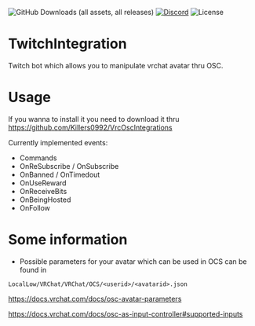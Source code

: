 ![GitHub Downloads (all assets, all releases)](https://img.shields.io/github/downloads/Killers0992/TwitchIntegration/total?label=Downloads&labelColor=2e343e&color=00FFFF&style=for-the-badge)
[![Discord](https://img.shields.io/discord/1216429195232673964?label=Discord&labelColor=2e343e&color=00FFFF&style=for-the-badge)](https://discord.gg/czQCAsDMHa)
![License](https://img.shields.io/github/license/Ileriayo/markdown-badges?style=for-the-badge&labelColor=2e343e&color=00FFFF&)

# TwitchIntegration
Twitch bot which allows you to manipulate vrchat avatar thru OSC.

# Usage

If you wanna to install it you need to download it thru <https://github.com/Killers0992/VrcOscIntegrations>


Currently implemented events:
- Commands
- OnReSubscribe / OnSubscribe
- OnBanned / OnTimedout
- OnUseReward
- OnReceiveBits
- OnBeingHosted
- OnFollow

# Some information

- Possible parameters for your avatar which can be used in OCS can be found in 

``LocalLow/VRChat/VRChat/OCS/<userid>/<avatarid>.json``

https://docs.vrchat.com/docs/osc-avatar-parameters

https://docs.vrchat.com/docs/osc-as-input-controller#supported-inputs
